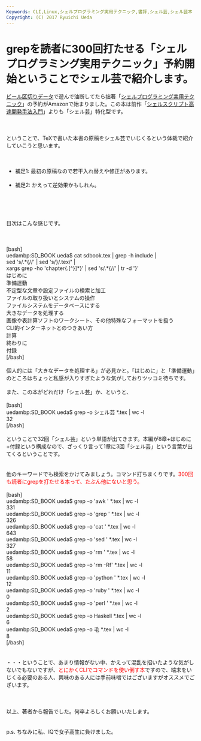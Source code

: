 ```yaml
---
Keywords: CLI,Linux,シェルプログラミング実用テクニック,書評,シェル芸,シェル芸本
Copyright: (C) 2017 Ryuichi Ueda
---
```


# grepを読者に300回打たせる「シェルプログラミング実用テクニック」予約開始ということでシェル芸で紹介します。
<a href="http://blog.ueda.asia/?p=5768" title="AWKでビール区切りデータ（beer separated values, BSV）を作ってみる">ビール区切りデータ</a>で遊んで油断してたら拙著「<a href="http://www.amazon.co.jp/dp/4774173444" target="_blank">シェルプログラミング実用テクニック</a>」の予約がAmazonで始まりました。この本は前作「<a href="http://www.amazon.co.jp/dp/B00LBPGFJS" target="_blank">シェルスクリプト高速開発手法入門</a>」よりも「シェル芸」特化型です。<br />
<br />
<br />
<br />
ということで、TeXで書いた本書の原稿をシェル芸でいじくるという体裁で紹介していこうと思います。<br />
<br />
<ul><br />
 <li>補足1: 最初の原稿なので若干入れ替えや修正があります。</li><br />
 <li>補足2: かえって逆効果かもしれん。</li><br />
</ul><br />
<br />
<br />
目次はこんな感じです。<br />
<br />
<!--more--><br />
<br />
[bash]<br />
uedambp:SD_BOOK ueda$ cat sdbook.tex | grep -h include |<br />
 sed 's/.*{//' | sed 's/}/.tex/' |<br />
 xargs grep -ho 'chapter{.[^}]*}' | sed 's/.*{//' | tr -d '}'<br />
はじめに<br />
準備運動<br />
不定型な文章や設定ファイルの検索と加工<br />
ファイルの取り扱いとシステムの操作<br />
ファイルシステムをデータベースにする<br />
大きなデータを処理する<br />
画像や表計算ソフトのワークシート、その他特殊なフォーマットを扱う<br />
CLI的インターネットとのつきあい方<br />
計算<br />
終わりに<br />
付録<br />
[/bash]<br />
<br />
個人的には「大きなデータを処理する」が必見かと。「はじめに」と「準備運動」のところはちょっと私感が入りすぎたような気がしておりツッコミ待ちです。<br />
<br />
また、この本がどれだけ「シェル芸」か、というと、<br />
<br />
[bash]<br />
uedambp:SD_BOOK ueda$ grep -o シェル芸 *.tex | wc -l<br />
 32<br />
[/bash]<br />
<br />
ということで32回「シェル芸」という単語が出てきます。本編が8章+はじめに+付録という構成なので、ざっくり言って1章に3回「シェル芸」という言葉が出てくるということです。<br />
<br />
<br />
他のキーワードでも検索をかけてみましょう。コマンド打ちまくりです。<span style="color:red">300回も読者にgrepを打たせる本って、たぶん他にないと思う。</span><br />
<br />
[bash]<br />
uedambp:SD_BOOK ueda$ grep -o 'awk ' *.tex | wc -l<br />
 331<br />
uedambp:SD_BOOK ueda$ grep -o 'grep ' *.tex | wc -l<br />
 326<br />
uedambp:SD_BOOK ueda$ grep -o 'cat ' *.tex | wc -l<br />
 643<br />
uedambp:SD_BOOK ueda$ grep -o 'sed ' *.tex | wc -l<br />
 327<br />
uedambp:SD_BOOK ueda$ grep -o 'rm ' *.tex | wc -l<br />
 58<br />
uedambp:SD_BOOK ueda$ grep -o 'rm -Rf' *.tex | wc -l<br />
 11<br />
uedambp:SD_BOOK ueda$ grep -o 'python ' *.tex | wc -l<br />
 12<br />
uedambp:SD_BOOK ueda$ grep -o 'ruby ' *.tex | wc -l<br />
 0<br />
uedambp:SD_BOOK ueda$ grep -o 'perl ' *.tex | wc -l<br />
 2<br />
uedambp:SD_BOOK ueda$ grep -o Haskell *.tex | wc -l<br />
 6<br />
uedambp:SD_BOOK ueda$ grep -o 毛 *.tex | wc -l<br />
 8<br />
[/bash]<br />
<br />
<br />
・・・ということで、あまり情報がない中、かえって混乱を招いたような気がしないでもないですが、<span style="color:red">とにかくCLIでコマンドを使い倒す本</span>ですので、端末をいじくる必要のある人、興味のある人には手前味噌ではございますがオススメでございます。<br />
<br />
<br />
<br />
以上、著者から報告でした。何卒よろしくお願いいたします。<br />
<br />
<br />
p.s. ちなみに私、IQで女子高生に負けました。
